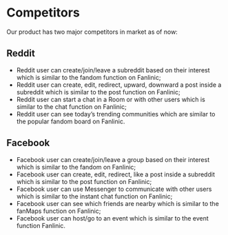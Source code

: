 # Competitors

Our product has two major competitors in market as of now:

## Reddit

* Reddit user can create/join/leave a subreddit based on their interest which is similar to the fandom function on Fanlinic;
* Reddit user can create, edit, redirect, upward, downward a post inside a subreddit which is similar to the post function on Fanlinic;
* Reddit user can start a chat in a Room or with other users which is similar to the chat function on Fanlinic;
* Reddit user can see today’s trending communities which are similar to the popular fandom board on Fanlinic.

## Facebook

* Facebook user can create/join/leave a group based on their interest which is similar to the fandom on Fanlinic;
* Facebook user can create, edit, redirect, like a post inside a subreddit which is similar to the post function on Fanlinic;
* Facebook user can use Messenger to communicate with other users which is similar to the instant chat function on Fanlinic;
* Facebook user can see which friends are nearby which is similar to the fanMaps function on Fanlinic;
* Facebook user can host/go to an event which is similar to the event function Fanlinic.
